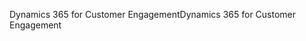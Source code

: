 <span data-ttu-id="2eabb-101">Dynamics 365 for Customer Engagement</span><span class="sxs-lookup"><span data-stu-id="2eabb-101">Dynamics 365 for Customer Engagement</span></span>

